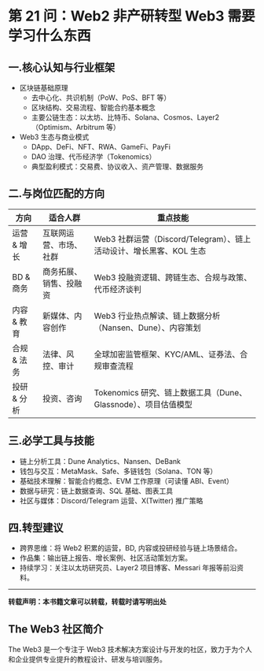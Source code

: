 # 第 21 问：Web2 非产研转型 Web3 需要学习什么东西

## 一.核心认知与行业框架
- 区块链基础原理  
  - 去中心化、共识机制（PoW、PoS、BFT 等）  
  - 区块结构、交易流程、智能合约基本概念  
  - 主要公链生态：以太坊、比特币、Solana、Cosmos、Layer2（Optimism、Arbitrum 等）
- Web3 生态与商业模式  
  - DApp、DeFi、NFT、RWA、GameFi、PayFi  
  - DAO 治理、代币经济学（Tokenomics）  
  - 典型盈利模式：交易费、协议收入、资产管理、数据服务

## 二.与岗位匹配的方向
| 方向            | 适合人群             | 重点技能 |
|-----------------|----------------------|---------|
| 运营 & 增长 | 互联网运营、市场、社群 | Web3 社群运营（Discord/Telegram）、链上活动设计、增长黑客、KOL 生态 |
| BD & 商务   | 商务拓展、销售、投融资 | Web3 投融资逻辑、跨链生态、合规与政策、代币经济谈判 |
| 内容 & 教育 | 新媒体、内容创作       | Web3 行业热点解读、链上数据分析（Nansen、Dune）、内容策划 |
| 合规 & 法务 | 法律、风控、审计       | 全球加密监管框架、KYC/AML、证券法、合规审查流程 |
| 投研 & 分析 | 投资、咨询             | Tokenomics 研究、链上数据工具（Dune、Glassnode）、项目估值模型 |


## 三.必学工具与技能
- 链上分析工具：Dune Analytics、Nansen、DeBank  
- 钱包与交互：MetaMask、Safe、多链钱包（Solana、TON 等）  
- 基础技术理解：智能合约概念、EVM 工作原理（可读懂 ABI、Event）  
- 数据与研究：链上数据查询、SQL 基础、图表工具  
- 社区与媒体：Discord/Telegram 运营、X(Twitter) 推广策略  
  
## 四.转型建议
- 跨界思维：将 Web2 积累的运营，BD, 内容或投研经验与链上场景结合。
- 作品集：输出链上报告、增长案例、社区活动策划方案。
- 持续学习：关注以太坊研究员、Layer2 项目博客、Messari 年报等前沿资料。

---

**转载声明：本书籍文章可以转载，转载时请写明出处**

## The Web3 社区简介
The Web3 是一个专注于 Web3 技术解决方案设计与开发的社区，致力于为个人和企业提供专业提升的教程设计、研发与培训服务。  
